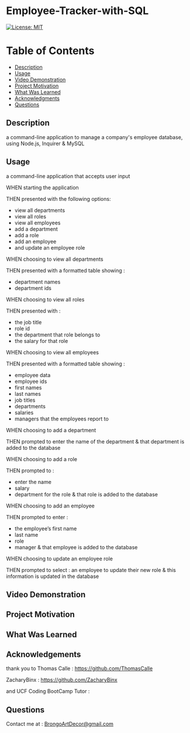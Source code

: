   # Employee-Tracker-with-SQL

  [![License: MIT](https://img.shields.io/badge/License-MIT-yellow.svg)](https://opensource.org/licenses/MIT)
  
  # Table of Contents

  * [Description](#description)
  * [Usage](#usage)
  * [Video Demonstration](#video-demonstration)
  * [Project Motivation](#project-motivation)
  * [What Was Learned](#what-was-learned)
  * [Acknowledgments](#acknowledgments)
  * [Questions](#questions)
  
  ## Description

  a command-line application to manage a company's employee database, using Node.js, Inquirer & MySQL
  
  ## Usage 

  a command-line application that accepts user input

  WHEN starting the application
  
  THEN presented with the following options: 
  - view all departments
  - view all roles
  - view all employees
  - add a department
  - add a role
  - add an employee
  - and update an employee role

  WHEN choosing to view all departments
  
  THEN presented with a formatted table showing :
  - department names
  - department ids

  WHEN choosing to view all roles
  
  THEN presented with :
  - the job title
  - role id
  - the department that role belongs to
  - the salary for that role

  WHEN choosing to view all employees
  
  THEN presented with a formatted table showing :
  - employee data
  - employee ids
  - first names
  - last names
  - job titles
  - departments
  - salaries
  - managers that the employees report to

  WHEN choosing to add a department
  
  THEN prompted to enter the name of the department 
  & that department is added to the database

  WHEN choosing to add a role
  
  THEN prompted to :
  - enter the name
  - salary
  - department for the role & that role is added to the database

  WHEN choosing to add an employee
  
  THEN prompted to enter :
  - the employee’s first name
  - last name
  - role
  - manager
  & that employee is added to the database

  WHEN choosing to update an employee role
  
  THEN prompted to select :
  an employee to update their new role 
  & this information is updated in the database

  ## Video Demonstration

  ## Project Motivation

  ## What Was Learned

  ## Acknowledgements
  
  thank you to Thomas Calle : https://github.com/ThomasCalle

  ZacharyBinx : https://github.com/ZacharyBinx

  and UCF Coding BootCamp Tutor : 

  ## Questions
  
  Contact me at : [BrongoArtDecor@gmail.com](mailto:BrongoArtDecor@gmail.com)
